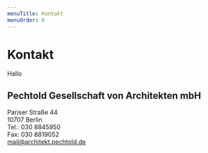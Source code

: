 ```yaml
---
menuTitle: Kontakt
menuOrder: 6
---
```


# Kontakt

<t render="eco">Hallo</t>

## Pechtold Gesellschaft von Architekten mbH
Pariser Straße 44  
10707 Berlin  
Tel.: 030 8845950  
Fax: 030 8819052  
<mail@architekt.pechtold.de>